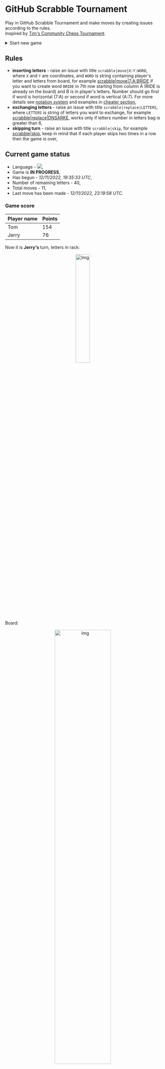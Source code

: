 
# GitHub Scrabble Tournament
Play in GitHub Scrabble Tournament and make moves by creating issues according to the rules.    
Inspired by [Tim's Community Chess Tournament](https://github.com/timburgan/).

<details>
  <summary>Start new game</summary>
  
 
 - [GB](https://github.com/radosz99/radosz99/issues/new?title=scrabble%7Cinit%7CGB&body=Just+push+%27Submit+new+issue%27+or+update+with+your+move)  ![](https://raw.githubusercontent.com/radosz99/radosz99/main/flags/GB.png)
 - [PL](https://github.com/radosz99/radosz99/issues/new?title=scrabble%7Cinit%7CPL&body=Just+push+%27Submit+new+issue%27+or+update+with+your+move)  ![](https://raw.githubusercontent.com/radosz99/radosz99/main/flags/PL.png)
 - [ES](https://github.com/radosz99/radosz99/issues/new?title=scrabble%7Cinit%7CES&body=Just+push+%27Submit+new+issue%27+or+update+with+your+move)  ![](https://raw.githubusercontent.com/radosz99/radosz99/main/flags/ES.png)
 - [DE](https://github.com/radosz99/radosz99/issues/new?title=scrabble%7Cinit%7CDE&body=Just+push+%27Submit+new+issue%27+or+update+with+your+move)  ![](https://raw.githubusercontent.com/radosz99/radosz99/main/flags/DE.png)
 - [FR](https://github.com/radosz99/radosz99/issues/new?title=scrabble%7Cinit%7CFR&body=Just+push+%27Submit+new+issue%27+or+update+with+your+move)  ![](https://raw.githubusercontent.com/radosz99/radosz99/main/flags/FR.png)
</details>
        

## Rules
 - **inserting letters** - raise an issue with title `scrabble|move|X:Y:WORD`, where `X` and `Y` are coordinates, and `WORD` is string containing player's letter and letters from board, for example [scrabble&#124;move&#124;7:A:BRIDE](https://github.com/radosz99/radosz99/issues/new?title=scrabble%7Cmove%7C7%3AA%3ABRIDE&body=Just+push+%27Submit+new+issue%27+or+update+with+your+move) if you want to create word `BRIDE` in 7th row starting from column A (RIDE is already on the board) and B is in player's letters. Number should go first if word is horizontal (7:A) or second if word is vertical (A:7). For more details see [notation system](https://en.wikipedia.org/wiki/Scrabble#Notation_system) and examples in [cheater section](#cheater),
 - **exchanging letters** - raise an issue with title `scrabble|replace|LETTERS`, where `LETTERS` is string of letters you want to exchange, for example [scrabble&#124;replace&#124;DNSARKE](https://github.com/radosz99/radosz99/issues/new?title=scrabble%7Creplace%7CDNSARKE&body=Just+push+%27Submit+new+issue%27+or+update+with+your+move), works only if letters number in letters bag is greater than 6,
 - **skipping turn** - raise an issue with title `scrabble|skip`, for example [scrabble&#124;skip](https://github.com/radosz99/radosz99/issues/new?title=scrabble%7Cskip&body=Just+push+%27Submit+new+issue%27+or+update+with+your+move), keep in mind that if each player skips two times in a row then the game is over,

## Current game status
 - Language - ![](https://raw.githubusercontent.com/radosz99/radosz99/main/flags/FR.png),
 - Game is **IN PROGRESS**,
 - Has begun - *12/11/2022, 19:35:33 UTC*,
 - Number of remaining letters - 40,
 - Total moves - 11,
 - Last move has been made - *12/11/2022, 23:19:58 UTC*.
    
### Game score
| Player name | Points |
 | - | - |  
| Tom | 154
| Jerry | 76

Now it is **Jerry's** turn, letters in rack:
<p align="center">
    <img src="https://raw.githubusercontent.com/radosz99/radosz99/main/rack.png" width=30% alt="Img"/>
</p>

Board:
<p align="center">
<img src="https://raw.githubusercontent.com/radosz99/radosz99/main/board.png" width=60% alt="Img"/>
</p>
    
## User leaderboard
| Moves | Who | Points |
| - | - | - |
| 11 | [@radosz99](github.com/radosz99)| 230

<a name="cheater"></a>
## Cheater section  
Try out my algorithm and check the moves that were found based on the state of the board and rack. :cowboy_hat_face:
<details>
  <summary>Reveal some fancy moves :)</summary>
  
  | Id | Move | Points |
  | - | - | - |  
|1 | [13:J:kans](https://github.com/radosz99/radosz99/issues/new?title=scrabble%7Cmove%7C13%3AJ%3Akans&body=Just+push+%27Submit+new+issue%27+or+update+with+your+move) | 33 
|2 | [J:9:ksar](https://github.com/radosz99/radosz99/issues/new?title=scrabble%7Cmove%7CJ%3A9%3Aksar&body=Just+push+%27Submit+new+issue%27+or+update+with+your+move) | 33 
|3 | [3:H:ukase](https://github.com/radosz99/radosz99/issues/new?title=scrabble%7Cmove%7C3%3AH%3Aukase&body=Just+push+%27Submit+new+issue%27+or+update+with+your+move) | 28 
|4 | [7:J:dardes](https://github.com/radosz99/radosz99/issues/new?title=scrabble%7Cmove%7C7%3AJ%3Adardes&body=Just+push+%27Submit+new+issue%27+or+update+with+your+move) | 27 
|5 | [13:L:ksar](https://github.com/radosz99/radosz99/issues/new?title=scrabble%7Cmove%7C13%3AL%3Aksar&body=Just+push+%27Submit+new+issue%27+or+update+with+your+move) | 26 
|6 | [1:H:jerkas](https://github.com/radosz99/radosz99/issues/new?title=scrabble%7Cmove%7C1%3AH%3Ajerkas&body=Just+push+%27Submit+new+issue%27+or+update+with+your+move) | 24 
|7 | [7:J:sandre](https://github.com/radosz99/radosz99/issues/new?title=scrabble%7Cmove%7C7%3AJ%3Asandre&body=Just+push+%27Submit+new+issue%27+or+update+with+your+move) | 24 
|8 | [1:H:jerka](https://github.com/radosz99/radosz99/issues/new?title=scrabble%7Cmove%7C1%3AH%3Ajerka&body=Just+push+%27Submit+new+issue%27+or+update+with+your+move) | 23 
|9 | [1:H:jerks](https://github.com/radosz99/radosz99/issues/new?title=scrabble%7Cmove%7C1%3AH%3Ajerks&body=Just+push+%27Submit+new+issue%27+or+update+with+your+move) | 23 
|10 | [11:A:ksar](https://github.com/radosz99/radosz99/issues/new?title=scrabble%7Cmove%7C11%3AA%3Aksar&body=Just+push+%27Submit+new+issue%27+or+update+with+your+move) | 23 
</details>
    
## Latest moves
<details>
<summary>Show 10 latest moves</summary>
  
  
  | Id | Type | Move / Letters to replace | Created words / New letters | Date | Points | Player | Who |
  | - | - | - | - | - | - | - | - |
|10| INSERT | M:7:demeles | ['DEMELES'] | 12/11/2022, 23:19:58 UTC | 20 | Tom | [@radosz99](github.com/radosz99) |
|9| INSERT | 10:G:message | ['MESSAGE'] | 12/11/2022, 23:11:18 UTC | 18 | Jerry | [@radosz99](github.com/radosz99) |
|8| INSERT | H:6:aeriez | ['AERIEZ'] | 12/11/2022, 23:10:40 UTC | 25 | Tom | [@radosz99](github.com/radosz99) |
|7| INSERT | H:1:jeux | ['JEUX'] | 12/11/2022, 23:06:53 UTC | 21 | Jerry | [@radosz99](github.com/radosz99) |
|6| INSERT | 2:C:ehonte | ['EHONTE'] | 12/11/2022, 23:03:18 UTC | 20 | Tom | [@radosz99](github.com/radosz99) |
|5| REPLACE | ['O', 'E', 'E', 'L', 'I', 'N', 'I'] | ['S', 'G', 'U', 'D', 'J', 'M', 'A'] | 12/11/2022, 23:01:13 UTC | 0 | Jerry | [@radosz99](github.com/radosz99) |
|4| INSERT | 4:E:voix | ['VOIX'] | 12/11/2022, 22:50:28 UTC | 32 | Tom | [@radosz99](github.com/radosz99) |
|3| INSERT | F:1:enrolai | ['ENROLAI'] | 12/11/2022, 22:32:48 UTC | 11 | Jerry | [@radosz99](github.com/radosz99) |
|2| INSERT | 9:D:dry | ['DRY'] | 12/11/2022, 20:06:46 UTC | 33 | Tom | [@radosz99](github.com/radosz99) |
|1| INSERT | D:5:tchador | ['TCHADOR'] | 12/11/2022, 19:53:52 UTC | 26 | Jerry | [@radosz99](github.com/radosz99) |
</details>
    
